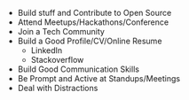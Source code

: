* Build stuff and Contribute to Open Source
* Attend Meetups/Hackathons/Conference
* Join a Tech Community
* Build a Good Profile/CV/Online Resume
  * LinkedIn
  * Stackoverflow
* Build Good Communication Skills
* Be Prompt and Active at Standups/Meetings
* Deal with Distractions